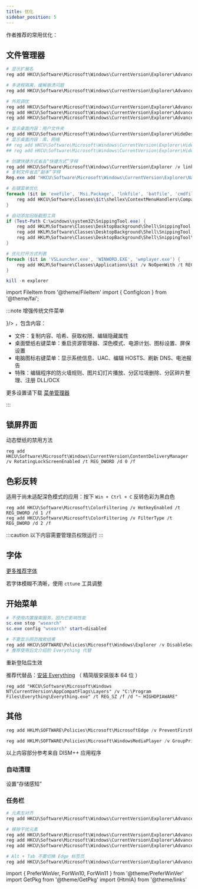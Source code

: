 ```yaml
---
title: 优化
sidebar_position: 5
---
```


作者推荐的常用优化：

## 文件管理器

```powershell
# 显示扩展名
reg add HKCU\Software\Microsoft\Windows\CurrentVersion\Explorer\Advanced /v HideFileExt /t REG_DWORD /d 0 /f > $null

# 多进程隔离，缓解崩溃问题
reg add HKCU\Software\Microsoft\Windows\CurrentVersion\Explorer\Advanced /v SeparateProcess /t REG_DWORD /d 1 /f > $null

# 外观调优
reg add HKCU\Software\Microsoft\Windows\CurrentVersion\Explorer\Advanced /v AutoCheckSelect /t REG_DWORD /d 1 /f > $null
reg add HKCU\Software\Microsoft\Windows\CurrentVersion\Explorer\Advanced /v LaunchTo /t REG_DWORD /d 1 /f > $null
reg add HKCU\Software\Microsoft\Windows\CurrentVersion\Explorer\Advanced /v UseCompactMode /t REG_DWORD /d 1 /f > $null

# 显示桌面内容：用户文件夹
reg add HKCU\Software\Microsoft\Windows\CurrentVersion\Explorer\HideDesktopIcons\NewStartPanel /v "{59031a47-3f72-44a7-89c5-5595fe6b30ee}" /t REG_DWORD /d 0 /f > $null
# 显示桌面内容：库、网络
## reg add HKCU\Software\Microsoft\Windows\CurrentVersion\Explorer\HideDesktopIcons\NewStartPanel /v "{031E4825-7B94-4dc3-B131-E946B44C8DD5}" /t REG_DWORD /d 0 /f > $null
## reg add HKCU\Software\Microsoft\Windows\CurrentVersion\Explorer\HideDesktopIcons\NewStartPanel /v "{F02C1A0D-BE21-4350-88B0-7367FC96EF3C}" /t REG_DWORD /d 0 /f > $null

# 创建快捷方式省去“快捷方式”字样
reg add HKCU\Software\Microsoft\Windows\CurrentVersion\Explorer /v link /t REG_BINARY /d 00000000 /f
# 复制文件省去“副本”字样
Reg.exe add "HKCU\Software\Microsoft\Windows\CurrentVersion\Explorer\NamingTemplates" /v "CopyNameTemplate" /t REG_SZ /d "%%s" /f

# 右键菜单优化
foreach ($it in 'exefile', 'Msi.Package', 'lnkfile', 'batfile', 'cmdfile') {
    reg add HKCU\Software\Classes\$it\shellex\ContextMenuHandlers\Compatibility /ve /d '""' /f > $null
}

# 自动添加旧版截图工具
if (Test-Path C:\windows\system32\SnippingTool.exe) {
    reg add HKLM\Software\Classes\DesktopBackground\Shell\SnippingTool /v MUIVerb /t REG_SZ /d 截图工具 /f
    reg add HKLM\Software\Classes\DesktopBackground\Shell\SnippingTool /v Icon /t REG_SZ /d "snippingTool.exe,0" /f
    reg add HKLM\Software\Classes\DesktopBackground\Shell\SnippingTool\Command /ve /t REG_SZ /d snippingTool.exe /f
}

# 优化打开方式列表
foreach ($it in 'VSLauncher.exe', 'WINWORD.EXE', 'wmplayer.exe') {
    reg add HKLM\Software\Classes\Applications\$it /v NoOpenWith /t REG_SZ /d '""' /f > $null
}

kill -n explorer
```

import FileItem from '@theme/FileItem'
import { ConfigIcon } from '@theme/fai';

:::note 增强传统文件菜单

<p>
    <FileItem button name='bettermenu.reg' path="/config/win/bettermenu.reg" icon={<ConfigIcon />}/>
    ，包含内容：
</p>

- 文件：复制内容、哈希、获取权限、编辑隐藏属性
- 桌面壁纸右键菜单：重启资源管理器、深色模式、电源计划、图标设置、屏保设置
- 电脑图标右键菜单：显示系统信息、UAC、编辑 HOSTS、刷新 DNS、电池报告
- 特殊：编辑程序的防火墙规则、图片幻灯片播放、分区垃圾删除、分区碎片整理、注册 DLL/OCX

更多设置请下载 [菜单管理器](https://gitee.com/BluePointLilac/ContextMenuManager)

:::

## 锁屏界面

动态壁纸的禁用方法

    reg add HKCU\Software\Microsoft\Windows\CurrentVersion\ContentDeliveryManager /v RotatingLockScreenEnabled /t REG_DWORD /d 0 /f

## 色彩反转

适用于尚未适配深色模式的应用：按下 `Win + Ctrl + C` 反转色彩为黑白色

```
reg add HKCU\Software\Microsoft\ColorFiltering /v HotkeyEnabled /t REG_DWORD /d 1 /f
reg add HKCU\Software\Microsoft\ColorFiltering /v FilterType /t REG_DWORD /d 2 /f

```

:::caution 以下内容需要管理员权限运行
:::

## 字体

<p><a href="/docs/devenv/font" target="_blank">更多推荐字体</a></p>

若字体模糊不清晰，使用 `cttune` 工具调整

## 开始菜单

```powershell
# 不使用内置搜索服务，因为它影响性能
sc.exe stop "wsearch"
sc.exe config "wsearch" start=disabled

# 不要显示网页搜索结果
reg add HKCU\SOFTWARE\Policies\Microsoft\Windows\Explorer /v DisableSearchBoxSuggestions /t REG_DWORD /f /d 1
# 推荐使用后文介绍的 Everything 代替

```

重新登陆后生效

推荐代替品：[安装 Everything](https://www.voidtools.com/zh-cn/downloads/#:~:text=%E4%B8%8B%E8%BD%BD%E7%B2%BE%E7%AE%80%E7%89%88%E5%AE%89%E8%A3%85%E7%89%88%E6%9C%AC%2064%20%E4%BD%8D)
（ 精简版安装版本 64 位 ）

<GetPkg winget="voidtools.Everything.Lite" choco="everything" />

    reg add "HKCU\Software\Microsoft\Windows NT\CurrentVersion\AppCompatFlags\Layers" /v "C:\Program Files\Everything\Everything.exe" /t REG_SZ /f /d "~ HIGHDPIAWARE"

## 其他

```powershell
reg add HKLM\SOFTWARE\Policies\Microsoft\MicrosoftEdge /v PreventFirstRunPage /t REG_DWORD /d 0 /f

reg add HKLM\SOFTWARE\Policies\Microsoft\WindowsMediaPlayer /v GroupPrivacyAcceptance /t REG_DWORD /d 1 /f

```

以上内容部分参考来自 DISM++ 应用程序

 <PreferWinVer win10 win11 >
<ForWin10>

<h3>自动清理</h3>

设置<HtmlA href="ms-settings:storagepolicies">“存储感知”</HtmlA>

</ForWin10>
<ForWin11>

<h3>任务栏</h3>

```powershell
# 元素左对齐
reg add HKCU\Software\Microsoft\Windows\CurrentVersion\Explorer\Advanced /v TaskbarAl /t REG_DWORD /d 0 /f

# 移除干扰元素
reg add HKCU\Software\Microsoft\Windows\CurrentVersion\Explorer\Advanced /v TaskbarDa /t REG_DWORD /d 0 /f
reg add HKCU\Software\Microsoft\Windows\CurrentVersion\Explorer\Advanced /v TaskbarMn /t REG_DWORD /d 0 /f
reg add HKCU\Software\Microsoft\Windows\CurrentVersion\Explorer\Advanced /v MMTaskbarMode /t REG_DWORD /d 2 /f

# Alt + Tab 不要切换 Edge 标签页
reg add HKCU\Software\Microsoft\Windows\CurrentVersion\Explorer\Advanced /v MultiTaskingAltTabFilter /t REG_DWORD /d 3 /f

```

</ForWin11>
</PreferWinVer>

import {
PreferWinVer,
ForWin10,
ForWin11
} from '@theme/PreferWinVer'
import GetPkg from '@theme/GetPkg'
import {HtmlA} from '@theme/links'
